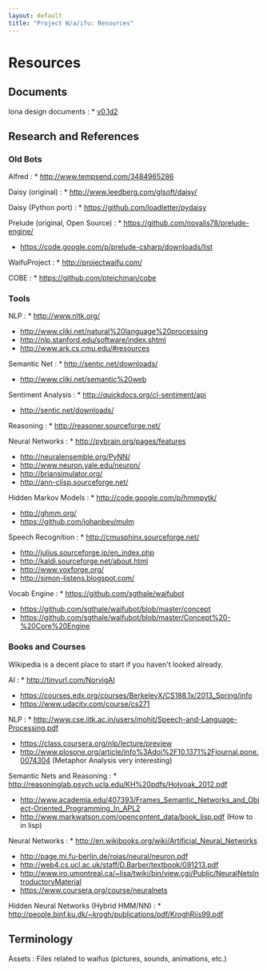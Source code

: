 ```yaml
---
layout: default
title: "Project W/a/ifu: Resources"
---
```


# Resources

## Documents

Iona design documents
: * [v0.1d2](https://github.com/darkfeline/iona-design/blob/v0.1d2/design.md)

## Research and References

### Old Bots

Alfred
: * <http://www.tempsend.com/3484965286>

Daisy (original)
: * <http://www.leedberg.com/glsoft/daisy/>

Daisy (Python port)
: * <https://github.com/loadletter/pydaisy>

Prelude (original, Open Source)
: * <https://github.com/novalis78/prelude-engine/>
  * <https://code.google.com/p/prelude-csharp/downloads/list>

WaifuProject
: * <http://projectwaifu.com/>

COBE
: * <https://github.com/pteichman/cobe>

### Tools

NLP
: * <http://www.nltk.org/>
  * <http://www.cliki.net/natural%20language%20processing>
  * <http://nlp.stanford.edu/software/index.shtml>
  * <http://www.ark.cs.cmu.edu/#resources>

Semantic Net
: * <http://sentic.net/downloads/>
  * <http://www.cliki.net/semantic%20web>

Sentiment Analysis
: * <http://quickdocs.org/cl-sentiment/api>
  * <http://sentic.net/downloads/>

Reasoning
: * <http://reasoner.sourceforge.net/>

Neural Networks
: * <http://pybrain.org/pages/features>
  * <http://neuralensemble.org/PyNN/>
  * <http://www.neuron.yale.edu/neuron/>
  * <http://briansimulator.org/>
  * <http://ann-clisp.sourceforge.net/>

Hidden Markov Models
: * <http://code.google.com/p/hmmpytk/>
  * <http://ghmm.org/>
  * <https://github.com/johanbev/mulm>

Speech Recognition
: * <http://cmusphinx.sourceforge.net/>
  * <http://julius.sourceforge.jp/en_index.php>
  * <http://kaldi.sourceforge.net/about.html>
  * <http://www.voxforge.org/>
  * <http://simon-listens.blogspot.com/>

Vocab Engine
: * <https://github.com/sgthale/waifubot>
  * <https://github.com/sgthale/waifubot/blob/master/concept>
  * <https://github.com/sgthale/waifubot/blob/master/Concept%20-%20Core%20Engine>

### Books and Courses

Wikipedia is a decent place to start if you haven't looked already.

AI
: * <http://tinyurl.com/NorvigAI>
  * <https://courses.edx.org/courses/BerkeleyX/CS188.1x/2013_Spring/info>
  * <https://www.udacity.com/course/cs271>

NLP
: * <http://www.cse.iitk.ac.in/users/mohit/Speech-and-Language-Processing.pdf>
  * <https://class.coursera.org/nlp/lecture/preview>
  * <http://www.plosone.org/article/info%3Adoi%2F10.1371%2Fjournal.pone.0074304>
    (Metaphor Analysis very interesting)

Semantic Nets and Reasoning
: * <http://reasoninglab.psych.ucla.edu/KH%20pdfs/Holyoak_2012.pdf>
  * <http://www.academia.edu/407393/Frames_Semantic_Networks_and_Object-Oriented_Programming_In_APL2>
  * <http://www.markwatson.com/opencontent_data/book_lisp.pdf>
    (How to in lisp)

Neural Networks
: * <http://en.wikibooks.org/wiki/Artificial_Neural_Networks>
  * <http://page.mi.fu-berlin.de/rojas/neural/neuron.pdf>
  * <http://web4.cs.ucl.ac.uk/staff/D.Barber/textbook/091213.pdf>
  * <http://www.iro.umontreal.ca/~lisa/twiki/bin/view.cgi/Public/NeuralNetsIntroductoryMaterial>
  * <https://www.coursera.org/course/neuralnets>

Hidden Neural Networks (Hybrid HMM/NN)
: * <http://people.binf.ku.dk/~krogh/publications/pdf/KroghRiis99.pdf>

## Terminology

Assets
: Files related to waifus (pictures, sounds, animations, etc.)

